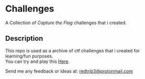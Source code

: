 # Challenges

A Collection of <i> Capture the Flag </i> challenges that i created.


## Description

This repo is used as a archive of ctf challenges that i created for learning/fun purposes. \
You can try and play this [Here](https://redtrib3.github.io/challenges).


 Send me any feedback or ideas at: <a href="mailto:redtrib3@protonmail.com">redtrib3@protonmail.com</a> 
